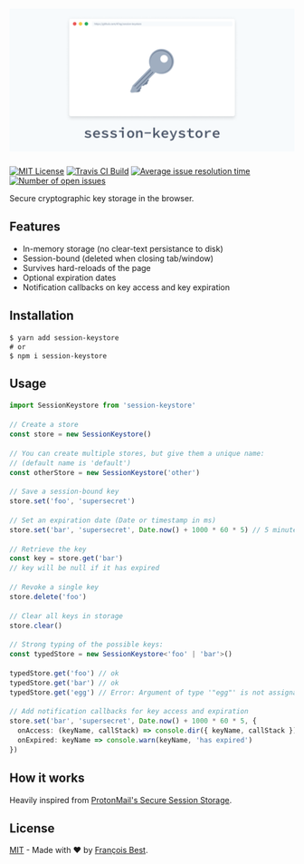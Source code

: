 # ![session-keystore](./header.png)

[![MIT License](https://img.shields.io/github/license/47ng/session-keystore.svg?color=blue)](https://github.com/47ng/session-keystore/blob/master/LICENSE)
[![Travis CI Build](https://img.shields.io/travis/com/47ng/session-keystore.svg)](https://travis-ci.com/47ng/session-keystore)
[![Average issue resolution time](https://isitmaintained.com/badge/resolution/47ng/session-keystore.svg)](https://isitmaintained.com/project/47ng/session-keystore)
[![Number of open issues](https://isitmaintained.com/badge/open/47ng/session-keystore.svg)](https://isitmaintained.com/project/47ng/session-keystore)

Secure cryptographic key storage in the browser.

## Features

- In-memory storage (no clear-text persistance to disk)
- Session-bound (deleted when closing tab/window)
- Survives hard-reloads of the page
- Optional expiration dates
- Notification callbacks on key access and key expiration

## Installation

```shell
$ yarn add session-keystore
# or
$ npm i session-keystore
```

## Usage

```ts
import SessionKeystore from 'session-keystore'

// Create a store
const store = new SessionKeystore()

// You can create multiple stores, but give them a unique name:
// (default name is 'default')
const otherStore = new SessionKeystore('other')

// Save a session-bound key
store.set('foo', 'supersecret')

// Set an expiration date (Date or timestamp in ms)
store.set('bar', 'supersecret', Date.now() + 1000 * 60 * 5) // 5 minutes

// Retrieve the key
const key = store.get('bar')
// key will be null if it has expired

// Revoke a single key
store.delete('foo')

// Clear all keys in storage
store.clear()

// Strong typing of the possible keys:
const typedStore = new SessionKeystore<'foo' | 'bar'>()

typedStore.get('foo') // ok
typedStore.get('bar') // ok
typedStore.get('egg') // Error: Argument of type '"egg"' is not assignable to parameter of type '"foo" | "bar"'

// Add notification callbacks for key access and expiration
store.set('bar', 'supersecret', Date.now() + 1000 * 60 * 5, {
  onAccess: (keyName, callStack) => console.dir({ keyName, callStack }),
  onExpired: keyName => console.warn(keyName, 'has expired')
})
```

## How it works

Heavily inspired from [ProtonMail's Secure Session Storage](https://github.com/ProtonMail/proton-shared/blob/master/lib/helpers/secureSessionStorage.js#L7).

## License

[MIT](https://github.com/47ng/session-keystore/blob/master/LICENSE) - Made with ❤️ by [François Best](https://francoisbest.com).
